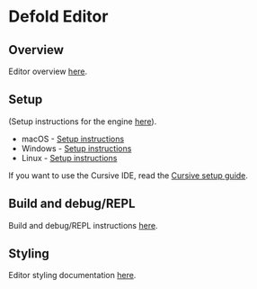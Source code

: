 # Defold Editor

## Overview
Editor overview [here](README_SYSTEMS_OVERVIEW.md).


## Setup
(Setup instructions for the engine [here](../README_SETUP.md)).

* macOS - [Setup instructions](README_SETUP_MACOS.md)
* Windows - [Setup instructions](README_SETUP_WINDOWS.md)
* Linux - [Setup instructions](README_SETUP_LINUX.md)

If you want to use the Cursive IDE, read the [Cursive setup guide](README_CURSIVE.md).


## Build and debug/REPL
Build and debug/REPL instructions [here](README_BUILD.md).


## Styling
Editor styling documentation [here](README_STYLING.md).
